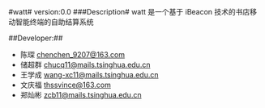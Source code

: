 #watt#
version:0.0
###Description#
watt 是一个基于 iBeacon 技术的书店移动智能终端的自助结算系统

##Developer:##
- 陈琛 chenchen_9207@163.com
- 储超群 chucq11@mails.tsinghua.edu.cn
- 王学成 wang-xc11@mails.tsinghua.edu.cn
- 文庆福 thssvince@163.com
- 郑灿彬 zcb11@mails.tsinghua.edu.cn
